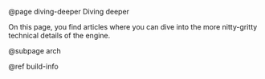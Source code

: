 @page diving-deeper Diving deeper

On this page, you find articles where you can dive into the more
nitty-gritty technical details of the engine.

@subpage arch

@ref build-info
